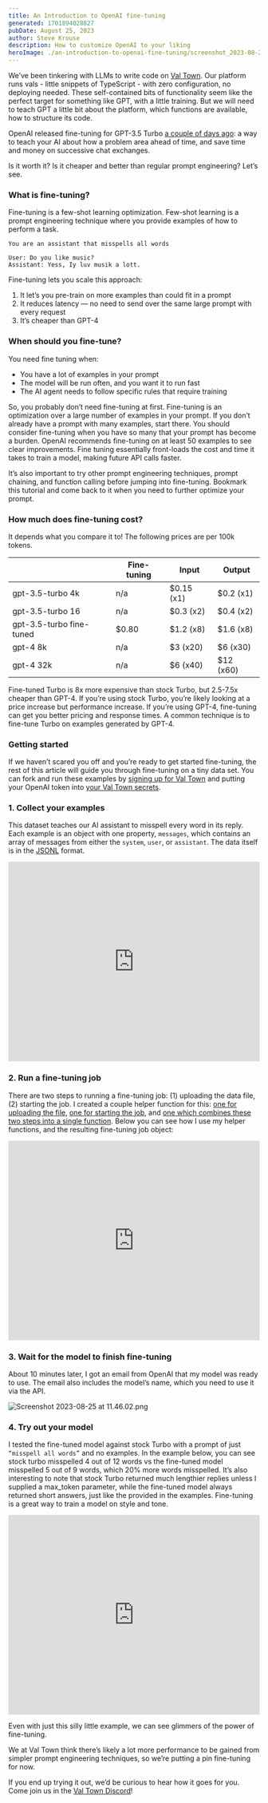 ```yaml
---
title: An Introduction to OpenAI fine-tuning
generated: 1701894028827
pubDate: August 25, 2023
author: Steve Krouse
description: How to customize OpenAI to your liking
heroImage: ./an-introduction-to-openai-fine-tuning/screenshot_2023-08-24_at_1758482x.png
---
```


We’ve been tinkering with LLMs to write code on [Val Town](https://www.val.town/). Our platform runs vals - little snippets of TypeScript - with zero configuration, no deploying needed. These self-contained bits of functionality seem like the perfect target for something like GPT, with a little training. But we will need to teach GPT a little bit about the platform, which functions are available, how to structure its code.

OpenAI released fine-tuning for GPT-3.5 Turbo [a couple of days ago](https://openai.com/blog/gpt-3-5-turbo-fine-tuning-and-api-updates): a way to teach your AI about how a problem area ahead of time, and save time and money on successive chat exchanges.

Is it worth it? Is it cheaper and better than regular prompt engineering? Let’s see.

### What is fine-tuning?

Fine-tuning is a few-shot learning optimization. Few-shot learning is a prompt engineering technique where you provide examples of how to perform a task.

```
You are an assistant that misspells all words

User: Do you like music?
Assistant: Yess, Iy luv musik a lott.
```

Fine-tuning lets you scale this approach:

1. It let’s you pre-train on more examples than could fit in a prompt
2. It reduces latency — no need to send over the same large prompt with every request
3. It’s cheaper than GPT-4

### When should you fine-tune?

You need fine tuning when:

- You have a lot of examples in your prompt
- The model will be run often, and you want it to run fast
- The AI agent needs to follow specific rules that require training

So, you probably don’t need fine-tuning at first. Fine-tuning is an optimization over a large number of examples in your prompt. If you don’t already have a prompt with many examples, start there. You should consider fine-tuning when you have so many that your prompt has become a burden. OpenAI recommends fine-tuning on at least 50 examples to see clear improvements. Fine tuning essentially front-loads the cost and time it takes to train a model, making future API calls faster.

It’s also important to try other prompt engineering techniques, prompt chaining, and function calling before jumping into fine-tuning. Bookmark this tutorial and come back to it when you need to further optimize your prompt.

### How much does fine-tuning cost?

It depends what you compare it to! The following prices are per 100k tokens.

|                          | Fine-tuning | Input      | Output    |
| ------------------------ | ----------- | ---------- | --------- |
| gpt-3.5-turbo 4k         | n/a         | $0.15 (x1) | $0.2 (x1) |
| gpt-3.5-turbo 16         | n/a         | $0.3 (x2)  | $0.4 (x2) |
| gpt-3.5-turbo fine-tuned | $0.80       | $1.2 (x8)  | $1.6 (x8) |
| gpt-4 8k                 | n/a         | $3 (x20)   | $6 (x30)  |
| gpt-4 32k                | n/a         | $6 (x40)   | $12 (x60) |

Fine-tuned Turbo is 8x more expensive than stock Turbo, but 2.5-7.5x cheaper than GPT-4. If you’re using stock Turbo, you’re likely looking at a price increase but performance increase. If you’re using GPT-4, fine-tuning can get you better pricing and response times. A common technique is to fine-tune Turbo on examples generated by GPT-4.

### Getting started

If we haven’t scared you off and you’re ready to get started fine-tuning, the rest of this article will guide you through fine-tuning on a tiny data set. You can fork and run these examples by [signing up for Val Town](https://www.val.town/auth/signup) and putting your OpenAI token into [your Val Town secrets](https://www.val.town/settings/secrets).

### 1. Collect your examples

This dataset teaches our AI assistant to misspell every word in its reply. Each example is an object with one property, `messages`, which contains an array of messages from either the `system`, `user`, or `assistant`. The data itself is in the [JSONL](https://jsonlines.org/) format.

<div class="not-content">
  <iframe src="https://www.val.town/embed/stevekrouse.fineTuneJSONL" width="100%" frameborder="no" style="height: 400px;">
    &#x20;
  </iframe>
</div>

### 2. Run a fine-tuning job

There are two steps to running a fine-tuning job: (1) uploading the data file, (2) starting the job. I created a couple helper function for this: [one for uploading the file](https://www.val.town/v/stevekrouse.openaiUploadFile), [one for starting the job](https://www.val.town/v/stevekrouse.openaiFineTune), and [one which combines these two steps into a single function](https://www.val.town/v/stevekrouse.openaiFineTuneData). Below you can see how I use my helper functions, and the resulting fine-tuning job object:

<div class="not-content">
  <iframe src="https://www.val.town/embed/stevekrouse.fineTuningJob1" width="100%" frameborder="no" style="height: 400px;">
    &#x20;
  </iframe>
</div>

### 3. Wait for the model to finish fine-tuning

About 10 minutes later, I got an email from OpenAI that my model was ready to use. The email also includes the model’s name, which you need to use it via the API.

![Screenshot 2023-08-25 at 11.46.02.png](./an-introduction-to-openai-fine-tuning/screenshot_2023-08-25_at_114602.png)

### 4. Try out your model

I tested the fine-tuned model against stock Turbo with a prompt of just `“misspell all words”` and no examples. In the example below, you can see stock turbo misspelled 4 out of 12 words vs the fine-tuned model misspelled 5 out of 9 words, which 20% more words misspelled. It’s also interesting to note that stock Turbo returned much lengthier replies unless I supplied a max_token parameter, while the fine-tuned model always returned short answers, just like the provided in the examples. Fine-tuning is a great way to train a model on style and tone.

<div class="not-content">
  <iframe src="https://www.val.town/embed/stevekrouse.testFineTuning1" width="100%" frameborder="no" style="height: 400px;">
    &#x20;
  </iframe>
</div>

Even with just this silly little example, we can see glimmers of the power of fine-tuning.

We at Val Town think there’s likely a lot more performance to be gained from simpler prompt engineering techniques, so we’re putting a pin fine-tuning for now.

If you end up trying it out, we’d be curious to hear how it goes for you. Come join us in the [Val Town Discord](https://discord.gg/dHv45uN5RY)!
